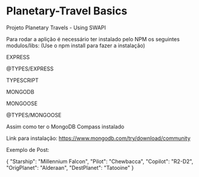 # Planetary-Travel Basics

Projeto Planetary Travels - Using SWAPI

Para rodar a aplição é necessário ter instalado pelo NPM os seguintes modulos/libs:
(Use o npm install para fazer a instalação)

EXPRESS

@TYPES/EXPRESS

TYPESCRIPT

MONGODB

MONGOOSE

@TYPES/MONGOOSE

Assim como ter o MongoDB Compass instalado

Link para instalação: https://www.mongodb.com/try/download/community

Exemplo de Post:

{
"Starship": "Millennium Falcon",
"Pilot": "Chewbacca",
"Copilot": "R2-D2",
"OrigPlanet": "Alderaan",
"DestPlanet": "Tatooine"
}
